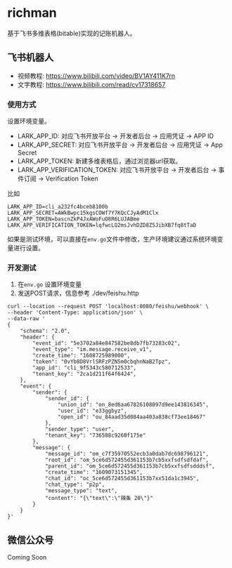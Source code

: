 # richman

基于飞书多维表格(bitable)实现的记账机器人。

## 飞书机器人

- 视频教程: https://www.bilibili.com/video/BV1AY411K7rn
- 文字教程: https://www.bilibili.com/read/cv17318657

### 使用方式

设置环境变量。

- LARK_APP_ID: 对应飞书开放平台 -> 开发者后台 -> 应用凭证 -> APP ID
- LARK_APP_SECRET: 对应飞书开放平台 -> 开发者后台 -> 应用凭证 -> App Secret
- LARK_APP_TOKEN: 新建多维表格后，通过浏览器url获取。
- LARK_APP_VERIFICATION_TOKEN: 对应飞书开放平台 -> 开发者后台 -> 事件订阅 -> Verification Token

比如

```shell
LARK_APP_ID=cli_a232fc4bceb8100b
LARK_APP_SECRET=AWkBwpc15kgsCOWf7Y7KQcCJyAdM1Clx
LARK_APP_TOKEN=bascnZkP4JxAWoFuO8R6LUJABme
LARK_APP_VERIFICATION_TOKEN=lqfwcLQ2msJvhDZD8Z5JibXB7fq8tTaD
```

如果是测试环境，可以直接在`env.go`文件中修改，生产环境建议通过系统环境变量进行设置。

### 开发测试

1. 在`env.go` 设置环境变量
2. 发送POST请求，信息参考 ./dev/feishu.http

```shell
curl --location --request POST 'localhost:8080/feishu/webhook' \
--header 'Content-Type: application/json' \
--data-raw '
{
    "schema": "2.0",
    "header": {
        "event_id": "5e3702a84e847582be8db7fb73283c02",
        "event_type": "im.message.receive_v1",
        "create_time": "1608725989000",
        "token": "0vYb8D8VrlSRFzPZN5m0cbqhnNaB2Tpz",
        "app_id": "cli_9f5343c580712533",
        "tenant_key": "2ca1d211f64f6424",
    },
    "event": {
        "sender": {
            "sender_id": {
                "union_id": "on_8ed6aa67826108097d9ee143816345",
                "user_id": "e33ggbyz",
                "open_id": "ou_84aad35d084aa403a838cf73ee18467"
            },
            "sender_type": "user",
            "tenant_key": "736588c9260f175e"
        },
        "message": {
            "message_id": "om_c7f35970552ecb3a0dab7dc698796121",
            "root_id": "om_5ce6d572455d361153b7cb5xxfsdfsdfdaf",
            "parent_id": "om_5ce6d572455d361153b7cb5xxfsdfsdddsf",
            "create_time": "1609073151345",
            "chat_id": "oc_5ce6d572455d361153b7xx51da1c3945",
            "chat_type": "p2p",
            "message_type": "text",
            "content": "{\"text\":\"辣条 20\"}"
        }
    }
}'
```

## 微信公众号

Coming Soon